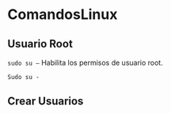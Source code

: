 # ComandosLinux
## Usuario Root
`sudo su –` Habilita los permisos de usuario root.
```
Sudo su -
```

## Crear Usuarios
